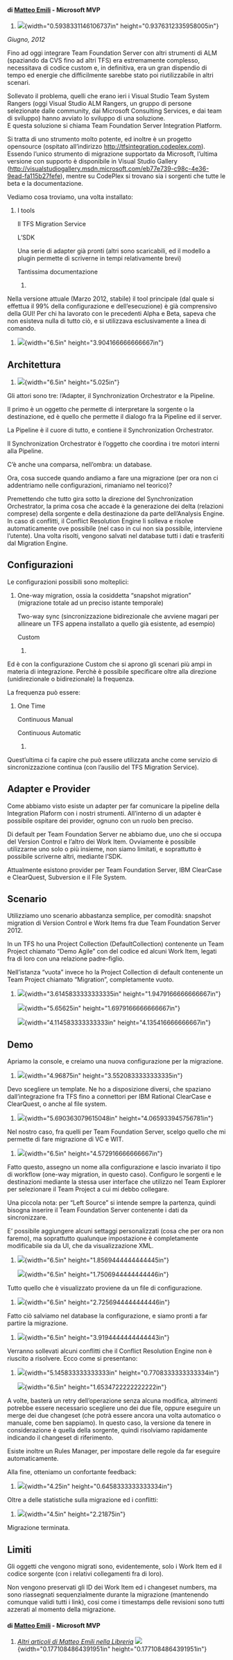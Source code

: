 #### di [Matteo Emili](https://mvp.support.microsoft.com/profile/Matteo.Emili) - Microsoft MVP

1.  ![](./img//media/image1.png){width="0.5938331146106737in"
    height="0.9376312335958005in"}

*Giugno, 2012*

Fino ad oggi integrare Team Foundation Server con altri strumenti di ALM
(spaziando da CVS fino ad altri TFS) era estremamente complesso,
necessitava di codice custom e, in definitiva, era un gran dispendio di
tempo ed energie che difficilmente sarebbe stato poi riutilizzabile in
altri scenari.

Sollevato il problema, quelli che erano ieri i Visual Studio Team System
Rangers (oggi Visual Studio ALM Rangers, un gruppo di persone
selezionate dalle community, dai Microsoft Consulting Services, e dai
team di sviluppo) hanno avviato lo sviluppo di una soluzione.\
E questa soluzione si chiama Team Foundation Server Integration
Platform.

Si tratta di uno strumento molto potente, ed inoltre è un progetto
opensource (ospitato all’indirizzo
<http://tfsintegration.codeplex.com>). Essendo l’unico strumento di
migrazione supportato da Microsoft, l’ultima versione con supporto è
disponibile in Visual Studio Gallery
(<http://visualstudiogallery.msdn.microsoft.com/eb77e739-c98c-4e36-9ead-fa115b27fefe>),
mentre su CodePlex si trovano sia i sorgenti che tutte le beta e la
documentazione.

Vediamo cosa troviamo, una volta installato:

1.  I tools

    Il TFS Migration Service

    L’SDK

    Una serie di adapter già pronti (altri sono scaricabili, ed il
    modello a plugin permette di scriverne in tempi relativamente brevi)

    Tantissima documentazione

    1.  

Nella versione attuale (Marzo 2012, stabile) il tool principale (dal
quale si effettua il 99% della configurazione e dell’esecuzione) è già
comprensivo della GUI! Per chi ha lavorato con le precedenti Alpha e
Beta, sapeva che non esisteva nulla di tutto ciò, e si utilizzava
esclusivamente a linea di comando.

1.  ![](./img//media/image2.png){width="6.5in"
    height="3.904166666666667in"}

Architettura
------------

1.  ![](./img//media/image3.png){width="6.5in" height="5.025in"}

Gli attori sono tre: l’Adapter, il Synchronization Orchestrator e la
Pipeline.

Il primo è un oggetto che permette di interpretare la sorgente o la
destinazione, ed è quello che permette il dialogo fra la Pipeline ed il
server.

La Pipeline è il cuore di tutto, e contiene il Synchronization
Orchestrator.

Il Synchronization Orchestrator è l’oggetto che coordina i tre motori
interni alla Pipeline.

C’è anche una comparsa, nell’ombra: un database.

Ora, cosa succede quando andiamo a fare una migrazione (per ora non ci
addentriamo nelle configurazioni, rimaniamo nel teorico)?

Premettendo che tutto gira sotto la direzione del Synchronization
Orchestrator, la prima cosa che accade è la generazione dei delta
(relazioni comprese) della sorgente e della destinazione da parte
dell’Analysis Engine. In caso di conflitti, il Conflict Resolution
Engine li solleva e risolve automaticamente ove possibile (nel caso in
cui non sia possibile, interviene l’utente). Una volta risolti, vengono
salvati nel database tutti i dati e trasferiti dal Migration Engine.

Configurazioni
--------------

Le configurazioni possibili sono molteplici:

1.  One-way migration, ossia la cosiddetta “snapshot migration”
    (migrazione totale ad un preciso istante temporale)

    Two-way sync (sincronizzazione bidirezionale che avviene magari per
    allineare un TFS appena installato a quello già esistente,
    ad esempio)

    Custom

    1.  

Ed è con la configurazione Custom che si aprono gli scenari più ampi in
materia di integrazione. Perchè è possibile specificare oltre alla
direzione (unidirezionale o bidirezionale) la frequenza.

La frequenza può essere:

1.  One Time

    Continuous Manual

    Continuous Automatic

    1.  

Quest’ultima ci fa capire che può essere utilizzata anche come servizio
di sincronizzazione continua (con l’ausilio del TFS Migration Service).

Adapter e Provider
------------------

Come abbiamo visto esiste un adapter per far comunicare la pipeline
della Integration Plaform con i nostri strumenti. All’interno di un
adapter è possibile ospitare dei provider, ognuno con un ruolo ben
preciso.

Di default per Team Foundation Server ne abbiamo due, uno che si occupa
del Version Control e l’altro dei Work Item. Ovviamente è possibile
utilizzarne uno solo o più insieme, non siamo limitati, e soprattutto è
possibile scriverne altri, mediante l’SDK.

Attualmente esistono provider per Team Foundation Server, IBM ClearCase
e ClearQuest, Subversion e il File System.

Scenario
--------

Utilizziamo uno scenario abbastanza semplice, per comodità: snapshot
migration di Version Control e Work Items fra due Team Foundation Server
2012.

In un TFS ho una Project Collection (DefaultCollection) contenente un
Team Project chiamato “Demo Agile” con del codice ed alcuni Work Item,
legati fra di loro con una relazione padre-figlio.

Nell’istanza “vuota” invece ho la Project Collection di default
contenente un Team Project chiamato “Migration”, completamente vuoto.

1.  ![](./img//media/image4.png){width="3.6145833333333335in"
    height="1.9479166666666667in"}

    ![](./img//media/image5.png){width="5.65625in"
    height="1.6979166666666667in"}

    ![](./img//media/image6.png){width="4.114583333333333in"
    height="4.135416666666667in"}

Demo
----

Apriamo la console, e creiamo una nuova configurazione per la
migrazione.

1.  ![](./img//media/image7.png){width="4.96875in"
    height="3.5520833333333335in"}

Devo scegliere un template. Ne ho a disposizione diversi, che spaziano
dall’integrazione fra TFS fino a connettori per IBM Rational ClearCase e
ClearQuest, o anche al file system.

1.  ![](./img//media/image8.png){width="5.690363079615048in"
    height="4.065933945756781in"}

Nel nostro caso, fra quelli per Team Foundation Server, scelgo quello
che mi permette di fare migrazione di VC e WIT.

1.  ![](./img//media/image9.png){width="6.5in"
    height="4.572916666666667in"}

Fatto questo, assegno un nome alla configurazione e lascio invariato il
tipo di workflow (one-way migration, in questo caso). Configuro le
sorgenti e le destinazioni mediante la stessa user interface che
utilizzo nel Team Explorer per selezionare il Team Project a cui mi
debbo collegare.

Una piccola nota: per “Left Source” si intende sempre la partenza,
quindi bisogna inserire il Team Foundation Server contenente i dati da
sincronizzare.

E’ possibile aggiungere alcuni settaggi personalizzati (cosa che per ora
non faremo), ma soprattutto qualunque impostazione è completamente
modificabile sia da UI, che da visualizzazione XML.

1.  ![](./img//media/image10.png){width="6.5in"
    height="1.8569444444444445in"}

    ![](./img//media/image11.png){width="6.5in"
    height="1.7506944444444446in"}

Tutto quello che è visualizzato proviene da un file di configurazione.

1.  ![](./img//media/image12.png){width="6.5in"
    height="2.7256944444444446in"}

Fatto ciò salviamo nel database la configurazione, e siamo pronti a far
partire la migrazione.

1.  ![](./img//media/image13.png){width="6.5in"
    height="3.9194444444444443in"}

Verranno sollevati alcuni conflitti che il Conflict Resolution Engine
non è riuscito a risolvere. Ecco come si presentano:

1.  ![](./img//media/image14.png){width="5.145833333333333in"
    height="0.7708333333333334in"}

    ![](./img//media/image15.png){width="6.5in"
    height="1.6534722222222222in"}

A volte, basterà un retry dell’operazione senza alcuna modifica,
altrimenti potrebbe essere necessario scegliere uno dei due file, oppure
eseguire un merge dei due changeset (che potrà essere ancora una volta
automatico o manuale, come ben sappiamo). In questo caso, la versione da
tenere in considerazione è quella della sorgente, quindi risolviamo
rapidamente indicando il changeset di riferimento.

Esiste inoltre un Rules Manager, per impostare delle regole da far
eseguire automaticamente.

Alla fine, otteniamo un confortante feedback:

1.  ![](./img//media/image16.png){width="4.25in"
    height="0.6458333333333334in"}

Oltre a delle statistiche sulla migrazione ed i conflitti:

1.  ![](./img//media/image17.png){width="4.5in" height="2.21875in"}

Migrazione terminata.

Limiti
------

Gli oggetti che vengono migrati sono, evidentemente, solo i Work Item ed
il codice sorgente (con i relativi collegamenti fra di loro).

Non vengono preservati gli ID dei Work Item ed i changeset numbers, ma
sono riassegnati sequenzialmente durante la migrazione (mantenendo
comunque validi tutti i link), cosi come i timestamps delle revisioni
sono tutti azzerati al momento della migrazione.

#### di [Matteo Emili](https://mvp.support.microsoft.com/profile/Matteo.Emili) - Microsoft MVP

1.  [*Altri articoli di Matteo Emili nella
    Libreria*](http://sxp.microsoft.com/feeds/3.0/msdntn/TA_MSDN_ITA?contenttype=Article&author=Matteo%20Emili)
    ![](./img//media/image18.png){width="0.1771084864391951in"
    height="0.1771084864391951in"}



